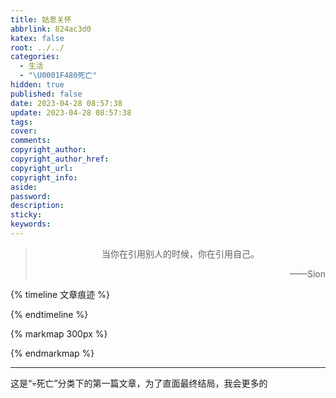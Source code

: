 ```yaml
---
title: 姑息关怀
abbrlink: 824ac3d0
katex: false
root: ../../
categories:
  - 生活
  - "\U0001F480死亡"
hidden: true
published: false
date: 2023-04-28 08:57:38
update: 2023-04-28 08:57:38
tags:
cover:
comments:
copyright_author:
copyright_author_href:
copyright_url:
copyright_info:
aside:
password:
description:
sticky:
keywords:
---
```


> <center>当你在引用别人的时候，你在引用自己。</center>
> <p align="right">——Sion</p>

{% timeline 文章痕迹 %}
<!-- timeline 2023-04-28-->
<!-- endtimeline -->
{% endtimeline %}

{% markmap 300px %}

<!-- @import "[TOC]" {cmd="toc" depthFrom=1 depthTo=6 orderedList=false} -->
<!-- code_chunk_output -->

<!-- /code_chunk_output -->
{% endmarkmap %}

-----

这是“💀死亡”分类下的第一篇文章，为了直面最终结局，我会更多的